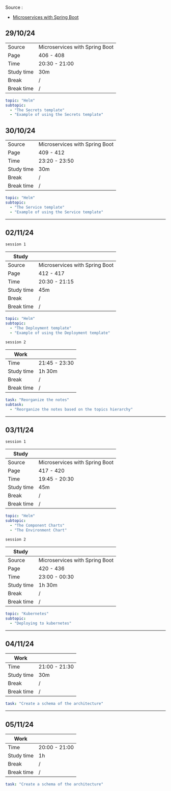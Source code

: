 Source :

- [Microservices with Spring Boot](https://www.packtpub.com/en-us/product/microservices-with-spring-boot-3-and-spring-cloud-third-edition-9781805128694?type=print&srsltid=AfmBOopF-JAiz_PisYgqDzooyCP7qtTzBdg_G6lhCICb5PcgmihbBeHL)

## 29/10/24

|            |                                |
|------------|--------------------------------|
| Source     | Microservices with Spring Boot | 
| Page       | 406 - 408                      |
| Time       | 20:30 - 21:00                  |
| Study time | 30m                            |
| Break      | /                              |
| Break time | /                              |

```yaml
topic: "Helm"
subtopic:
  - "The Secrets template"
  - "Example of using the Secrets template"
```

## 30/10/24

|            |                                |
|------------|--------------------------------|
| Source     | Microservices with Spring Boot | 
| Page       | 409 - 412                      |
| Time       | 23:20 - 23:50                  |
| Study time | 30m                            |
| Break      | /                              |
| Break time | /                              |

```yaml
topic: "Helm"
subtopic:
  - "The Service template"
  - "Example of using the Service template"
```

---

## 02/11/24

`session 1`

| Study      |                                |
|------------|--------------------------------|
| Source     | Microservices with Spring Boot |
| Page       | 412 - 417                      |
| Time       | 20:30 - 21:15                  |
| Study time | 45m                            |
| Break      | /                              |
| Break time | /                              |

```yaml
topic: "Helm"
subtopic:
  - "The Deployment template"
  - "Example of using the Deployment template"
```

`session 2`

| Work       |               |
|------------|---------------|
| Time       | 21:45 - 23:30 |
| Study time | 1h 30m        |
| Break      | /             |
| Break time | /             |

```yaml
task: "Reorganize the notes"
subtask:
  - "Reorganize the notes based on the topics hierarchy"
```

---

## 03/11/24

`session 1`

| Study      |                                |
|------------|--------------------------------|
| Source     | Microservices with Spring Boot |
| Page       | 417 - 420                      |
| Time       | 19:45 - 20:30                  |
| Study time | 45m                            |
| Break      | /                              |
| Break time | /                              |

```yaml
topic: "Helm"
subtopic:
  - "The Component Charts"
  - "The Environment Chart"
```

`session 2`

| Study      |                                |
|------------|--------------------------------|
| Source     | Microservices with Spring Boot |
| Page       | 420 - 436                      |
| Time       | 23:00 - 00:30                  |
| Study time | 1h 30m                         |
| Break      | /                              |
| Break time | /                              |

```yaml
topic: "Kubernetes"
subtopic:
  - "Deploying to kubernetes"
```

---

## 04/11/24

| Work       |               |
|------------|---------------|
| Time       | 21:00 - 21:30 |
| Study time | 30m           |
| Break      | /             |
| Break time | /             |

```yaml
task: "Create a schema of the architecture"
```

---

## 05/11/24

| Work       |               |
|------------|---------------|
| Time       | 20:00 - 21:00 |
| Study time | 1h            |
| Break      | /             |
| Break time | /             |

```yaml
task: "Create a schema of the architecture"
```
